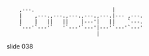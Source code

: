         
        ,---.                         |
        |    ,---.,---.,---.,---.,---.|--- ,---.
        |    |   ||   ||    |---'|   ||    `---.
        `---'`---'`   '`---'`---'|---'`---'`---'
                                 |


















































































slide 038
